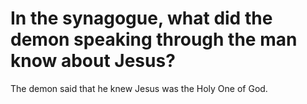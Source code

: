# In the synagogue, what did the demon speaking through the man know about Jesus?

The demon said that he knew Jesus was the Holy One of God.
